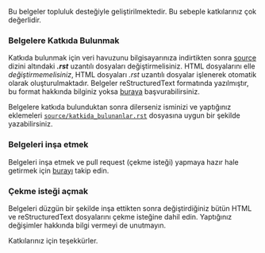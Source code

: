 Bu belgeler topluluk desteğiyle geliştirilmektedir. Bu sebeple katkılarınız çok değerlidir.

### Belgelere Katkıda Bulunmak

Katkıda bulunmak için veri havuzunu bilgisayarınıza indirtikten sonra [source](source) dizini altındaki ***.rst*** uzantılı dosyaları değiştirmelisiniz. HTML dosyalarını elle *değiştirmemelisiniz*, HTML dosyaları *.rst* uzantılı dosyalar işlenerek otomatik olarak oluşturulmaktadır. Belgeler reStructuredText formatında yazılmıştır, bu format hakkında bilginiz yoksa [buraya](https://www.sphinx-doc.org/en/master/usage/restructuredtext/index.html) başvurabilirsiniz.

Belgelere katkıda bulunduktan sonra dilerseniz isminizi ve yaptığınız eklemeleri [``source/katkida_bulunanlar.rst``](source/katkida_bulunanlar.rst) dosyasına uygun bir şekilde yazabilirsiniz.

### Belgeleri inşa etmek

Belgeleri inşa etmek ve pull request (çekme isteği) yapmaya hazır hale getirmek için [burayı](README.md#belgeleri-in%C5%9Fa-etme) takip edin.


### Çekme isteği açmak

Belgeleri düzgün bir şekilde inşa ettikten sonra değiştirdiğiniz bütün HTML ve reStructuredText dosyalarını çekme isteğine dahil edin. Yaptığınız değişimler hakkında bilgi vermeyi de unutmayın.

Katkılarınız için teşekkürler. 
